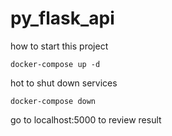 # py_flask_api
how to start this project

```
docker-compose up -d
```

hot to shut down services

```
docker-compose down
```

go to localhost:5000 to review result
